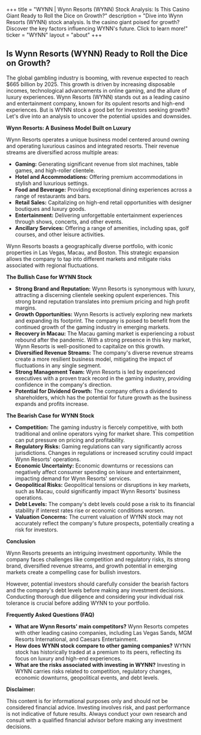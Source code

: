 +++
title = "WYNN |  Wynn Resorts (WYNN) Stock Analysis: Is This Casino Giant Ready to Roll the Dice on Growth?"
description = "Dive into Wynn Resorts (WYNN) stock analysis. Is the casino giant poised for growth? Discover the key factors influencing WYNN's future. Click to learn more!"
ticker = "WYNN"
layout = "about"
+++

        


## Is Wynn Resorts (WYNN) Ready to Roll the Dice on Growth?

The global gambling industry is booming, with revenue expected to reach $665 billion by 2025. This growth is driven by increasing disposable incomes, technological advancements in online gaming, and the allure of luxury experiences. Wynn Resorts (WYNN) stands out as a leading casino and entertainment company, known for its opulent resorts and high-end experiences. But is WYNN stock a good bet for investors seeking growth? Let's dive into an analysis to uncover the potential upsides and downsides.

**Wynn Resorts: A Business Model Built on Luxury**

Wynn Resorts operates a unique business model centered around owning and operating luxurious casinos and integrated resorts. Their revenue streams are diversified across multiple areas:

* **Gaming:**  Generating significant revenue from slot machines, table games, and high-roller clientele.
* **Hotel and Accommodations:** Offering premium accommodations in stylish and luxurious settings.
* **Food and Beverage:** Providing exceptional dining experiences across a range of restaurants and bars.
* **Retail Sales:** Capitalizing on high-end retail opportunities with designer boutiques and luxury goods.
* **Entertainment:** Delivering unforgettable entertainment experiences through shows, concerts, and other events.
* **Ancillary Services:** Offering a range of amenities, including spas, golf courses, and other leisure activities.

Wynn Resorts boasts a geographically diverse portfolio, with iconic properties in Las Vegas, Macau, and Boston. This strategic expansion allows the company to tap into different markets and mitigate risks associated with regional fluctuations.

**The Bullish Case for WYNN Stock**

* **Strong Brand and Reputation:** Wynn Resorts is synonymous with luxury, attracting a discerning clientele seeking opulent experiences. This strong brand reputation translates into premium pricing and high profit margins.
* **Growth Opportunities:** Wynn Resorts is actively exploring new markets and expanding its footprint. The company is poised to benefit from the continued growth of the gaming industry in emerging markets.
* **Recovery in Macau:** The Macau gaming market is experiencing a robust rebound after the pandemic. With a strong presence in this key market, Wynn Resorts is well-positioned to capitalize on this growth.
* **Diversified Revenue Streams:** The company's diverse revenue streams create a more resilient business model, mitigating the impact of fluctuations in any single segment.
* **Strong Management Team:** Wynn Resorts is led by experienced executives with a proven track record in the gaming industry, providing confidence in the company's direction.
* **Potential for Dividend Growth:** The company offers a dividend to shareholders, which has the potential for future growth as the business expands and profits increase.

**The Bearish Case for WYNN Stock**

* **Competition:** The gaming industry is fiercely competitive, with both traditional and online operators vying for market share. This competition can put pressure on pricing and profitability.
* **Regulatory Risks:** Gaming regulations can vary significantly across jurisdictions. Changes in regulations or increased scrutiny could impact Wynn Resorts' operations.
* **Economic Uncertainty:** Economic downturns or recessions can negatively affect consumer spending on leisure and entertainment, impacting demand for Wynn Resorts' services.
* **Geopolitical Risks:** Geopolitical tensions or disruptions in key markets, such as Macau, could significantly impact Wynn Resorts' business operations.
* **Debt Levels:** The company's debt levels could pose a risk to its financial stability if interest rates rise or economic conditions worsen.
* **Valuation Concerns:** The current valuation of WYNN stock may not accurately reflect the company's future prospects, potentially creating a risk for investors.

**Conclusion**

Wynn Resorts presents an intriguing investment opportunity. While the company faces challenges like competition and regulatory risks, its strong brand, diversified revenue streams, and growth potential in emerging markets create a compelling case for bullish investors. 

However, potential investors should carefully consider the bearish factors and the company's debt levels before making any investment decisions. Conducting thorough due diligence and considering your individual risk tolerance is crucial before adding WYNN to your portfolio.

**Frequently Asked Questions (FAQ)**

* **What are Wynn Resorts' main competitors?** Wynn Resorts competes with other leading casino companies, including Las Vegas Sands, MGM Resorts International, and Caesars Entertainment.
* **How does WYNN stock compare to other gaming companies?** WYNN stock has historically traded at a premium to its peers, reflecting its focus on luxury and high-end experiences.
* **What are the risks associated with investing in WYNN?** Investing in WYNN carries risks related to competition, regulatory changes, economic downturns, geopolitical events, and debt levels.

**Disclaimer:**

This content is for informational purposes only and should not be considered financial advice. Investing involves risk, and past performance is not indicative of future results. Always conduct your own research and consult with a qualified financial advisor before making any investment decisions. 

        